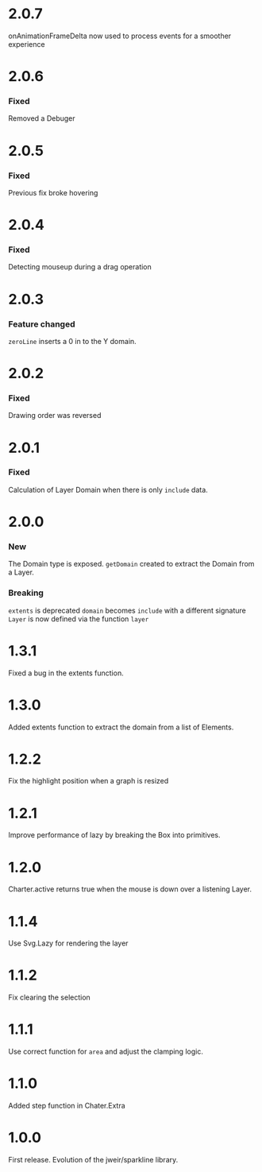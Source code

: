 # 2.0.7

onAnimationFrameDelta now used to process events for a smoother experience

# 2.0.6

### Fixed

Removed a Debuger

# 2.0.5

### Fixed

Previous fix broke hovering

# 2.0.4

### Fixed

Detecting mouseup during a drag operation

# 2.0.3

### Feature changed

`zeroLine` inserts a 0 in to the Y domain.

# 2.0.2

### Fixed

Drawing order was reversed

# 2.0.1

### Fixed

Calculation of Layer Domain when there is only `include` data.

# 2.0.0

### New

The Domain type is exposed.
`getDomain` created to extract the Domain from a Layer.

### Breaking

`extents` is deprecated
`domain` becomes `include` with a different signature
`Layer` is now defined via the function `layer`

# 1.3.1

Fixed a bug in the extents function.

# 1.3.0

Added extents function to extract the domain from a list of Elements.

# 1.2.2

Fix the highlight position when a graph is resized

# 1.2.1

Improve performance of lazy by breaking the Box into primitives.

# 1.2.0

Charter.active returns true when the mouse is down over a listening Layer.

# 1.1.4

Use Svg.Lazy for rendering the layer

# 1.1.2

Fix clearing the selection

# 1.1.1

Use correct function for `area` and adjust the clamping logic.

# 1.1.0

Added step function in Chater.Extra

# 1.0.0

First release. Evolution of the jweir/sparkline library.
